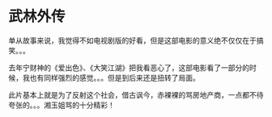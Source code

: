 # 武林外传

单从故事来说，我觉得不如电视剧版的好看，但是这部电影的意义绝不仅仅在于搞笑。。。

去年宁财神的《爱出色》、《大笑江湖》把我看恶心了，这部电影看了一部分的时候，我也有同样强烈的感觉。。。但是到后来还是扭转了局面。

此片基本上就是为了反射这个社会，借古讽今，赤裸裸的骂房地产商，一点都不待夸张的。。。湘玉姐骂的十分精彩！
